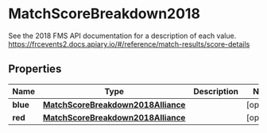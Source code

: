 

# MatchScoreBreakdown2018

See the 2018 FMS API documentation for a description of each value. https://frcevents2.docs.apiary.io/#/reference/match-results/score-details
## Properties

Name | Type | Description | Notes
------------ | ------------- | ------------- | -------------
**blue** | [**MatchScoreBreakdown2018Alliance**](MatchScoreBreakdown2018Alliance.md) |  |  [optional]
**red** | [**MatchScoreBreakdown2018Alliance**](MatchScoreBreakdown2018Alliance.md) |  |  [optional]



